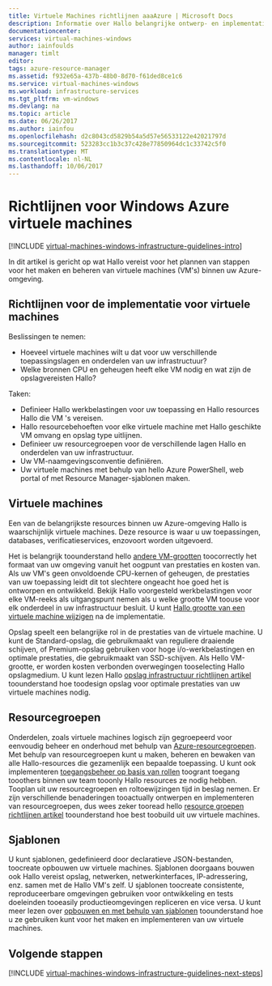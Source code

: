 ```yaml
---
title: Virtuele Machines richtlijnen aaaAzure | Microsoft Docs
description: Informatie over Hallo belangrijke ontwerp- en implementatiestappen richtlijnen voor het implementeren van virtuele Windows-machines in Azure
documentationcenter: 
services: virtual-machines-windows
author: iainfoulds
manager: timlt
editor: 
tags: azure-resource-manager
ms.assetid: f932e65a-437b-48b0-8d70-f61ded8ce1c6
ms.service: virtual-machines-windows
ms.workload: infrastructure-services
ms.tgt_pltfrm: vm-windows
ms.devlang: na
ms.topic: article
ms.date: 06/26/2017
ms.author: iainfou
ms.openlocfilehash: d2c8043cd5829b54a5d57e56533122e42021797d
ms.sourcegitcommit: 523283cc1b3c37c428e77850964dc1c33742c5f0
ms.translationtype: MT
ms.contentlocale: nl-NL
ms.lasthandoff: 10/06/2017
---
```

# <a name="azure-virtual-machines-guidelines-for-windows"></a>Richtlijnen voor Windows Azure virtuele machines
[!INCLUDE [virtual-machines-windows-infrastructure-guidelines-intro](../../../includes/virtual-machines-windows-infrastructure-guidelines-intro.md)]

In dit artikel is gericht op wat Hallo vereist voor het plannen van stappen voor het maken en beheren van virtuele machines (VM's) binnen uw Azure-omgeving.

## <a name="implementation-guidelines-for-vms"></a>Richtlijnen voor de implementatie voor virtuele machines
Beslissingen te nemen:

* Hoeveel virtuele machines wilt u dat voor uw verschillende toepassingslagen en onderdelen van uw infrastructuur?
* Welke bronnen CPU en geheugen heeft elke VM nodig en wat zijn de opslagvereisten Hallo?

Taken:

* Definieer Hallo werkbelastingen voor uw toepassing en Hallo resources Hallo die VM 's vereisen.
* Hallo resourcebehoeften voor elke virtuele machine met Hallo geschikte VM omvang en opslag type uitlijnen.
* Definieer uw resourcegroepen voor de verschillende lagen Hallo en onderdelen van uw infrastructuur.
* Uw VM-naamgevingsconventie definiëren.
* Uw virtuele machines met behulp van hello Azure PowerShell, web portal of met Resource Manager-sjablonen maken.

## <a name="virtual-machines"></a>Virtuele machines
Een van de belangrijkste resources binnen uw Azure-omgeving Hallo is waarschijnlijk virtuele machines. Deze resource is waar u uw toepassingen, databases, verificatieservices, enzovoort worden uitgevoerd.

Het is belangrijk toounderstand hello [andere VM-grootten](sizes.md) toocorrectly het formaat van uw omgeving vanuit het oogpunt van prestaties en kosten van. Als uw VM's geen onvoldoende CPU-kernen of geheugen, de prestaties van uw toepassing leidt dit tot slechtere ongeacht hoe goed het is ontworpen en ontwikkeld. Bekijk Hallo voorgesteld werkbelastingen voor elke VM-reeks als uitgangspunt nemen als u welke grootte VM toouse voor elk onderdeel in uw infrastructuur besluit. U kunt [Hallo grootte van een virtuele machine wijzigen](resize-vm.md) na de implementatie.

Opslag speelt een belangrijke rol in de prestaties van de virtuele machine. U kunt de Standard-opslag, die gebruikmaakt van reguliere draaiende schijven, of Premium-opslag gebruiken voor hoge i/o-werkbelastingen en optimale prestaties, die gebruikmaakt van SSD-schijven. Als Hello VM-grootte, er worden kosten verbonden overwegingen tooselecting Hallo opslagmedium. U kunt lezen Hallo [opslag infrastructuur richtlijnen artikel](infrastructure-storage-solutions-guidelines.md) toounderstand hoe toodesign opslag voor optimale prestaties van uw virtuele machines nodig.

## <a name="resource-groups"></a>Resourcegroepen
Onderdelen, zoals virtuele machines logisch zijn gegroepeerd voor eenvoudig beheer en onderhoud met behulp van [Azure-resourcegroepen](../../azure-resource-manager/resource-group-overview.md). Met behulp van resourcegroepen kunt u maken, beheren en bewaken van alle Hallo-resources die gezamenlijk een bepaalde toepassing. U kunt ook implementeren [toegangsbeheer op basis van rollen](../../active-directory/role-based-access-control-what-is.md) toogrant toegang tooothers binnen uw team tooonly Hallo resources ze nodig hebben. Tooplan uit uw resourcegroepen en roltoewijzingen tijd in beslag nemen. Er zijn verschillende benaderingen tooactually ontwerpen en implementeren van resourcegroepen, dus wees zeker tooread hello [resource groepen richtlijnen artikel](infrastructure-resource-groups-guidelines.md) toounderstand hoe best toobuild uit uw virtuele machines.

## <a name="templates"></a>Sjablonen
U kunt sjablonen, gedefinieerd door declaratieve JSON-bestanden, toocreate opbouwen uw virtuele machines. Sjablonen doorgaans bouwen ook Hallo vereist opslag, netwerken, netwerkinterfaces, IP-adressering, enz. samen met de Hallo VM's zelf. U sjablonen toocreate consistente, reproduceerbare omgevingen gebruiken voor ontwikkeling en tests doeleinden tooeasily productieomgevingen repliceren en vice versa. U kunt meer lezen over [opbouwen en met behulp van sjablonen](../../azure-resource-manager/resource-group-overview.md#template-deployment) toounderstand hoe u ze gebruiken kunt voor het maken en implementeren van uw virtuele machines.

## <a name="next-steps"></a>Volgende stappen
[!INCLUDE [virtual-machines-windows-infrastructure-guidelines-next-steps](../../../includes/virtual-machines-windows-infrastructure-guidelines-next-steps.md)]

